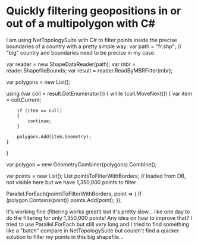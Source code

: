 
# Quickly filtering geopositions in or out of a multipolygon with C#

I am using NetTopologySuite with C# to filter points inside the precise boundaries of a country with a pretty simple way:
var path = "fr.shp"; // "big" country and boundaries need to be precise in my case

var reader = new ShapeDataReader(path);
var mbr = reader.ShapefileBounds;
var result = reader.ReadByMBRFilter(mbr);

var polygons = new List<Geometry>();

using (var coll = result.GetEnumerator())
{
    while (coll.MoveNext())
    {
        var item = coll.Current;

        if (item == null)
        {
            continue;
        }

        polygons.Add(item.Geometry);
    }
}

var polygon = new GeometryCombiner(polygons).Combine();

var points = new List<Point>();
List<Point> pointsToFilterWithBorders; // loaded from DB, not visible here but we have 1,350,000 points to filter

Parallel.ForEach(pointsToFilterWithBorders, point =>
{
    if (polygon.Contains(point))
        points.Add(point);
});

It's working fine (filtering works great!) but it's pretty slow... like one day to do the filtering for only 1,350,000 points!
Any idea on how to improve that?
I tried to use Parallel.ForEach but still very long and I tried to find something like a "batch" compare in NetTopologySuite but couldn't find a quicker solution to filter my points in this big shapefile...

        
